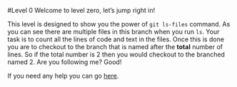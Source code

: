 #Level 0
Welcome to level zero, let’s jump right in! 

This level is designed to show you the power of ```git ls-files``` command.
As you can see there are multiple files in this branch when you run ```ls```. 
Your task is to count all the lines of code and text in the files.
Once this is done you are to checkout to the branch that is named after the **total** number of lines. 
So if the total number is 2 then you would checkout to the branched named 2. 
Are you following me? Good!

If you need any help you can go [here](http://stackoverflow.com/questions/4822471/count-number-of-lines-in-a-git-r).
